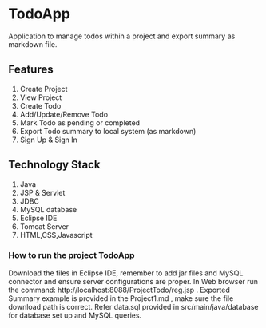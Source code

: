 # TodoApp
Application to manage todos within a project and export summary as markdown file.

## Features
1. Create Project
2. View Project
3. Create Todo
4. Add/Update/Remove Todo
5. Mark Todo as pending or completed
6. Export Todo summary to local system (as markdown)
7. Sign Up & Sign In

## Technology Stack
1. Java
2. JSP & Servlet
3. JDBC
4. MySQL database
5. Eclipse IDE
6. Tomcat Server
7. HTML,CSS,Javascript

###  How to run the project TodoApp
Download the files in Eclipse IDE, remember to add jar files and MySQL connector and ensure server configurations are proper.
In Web browser run the command: http://localhost:8088/ProjectTodo/reg.jsp . 
Exported Summary example is provided in the Project1.md , make sure the file download path is correct.
Refer data.sql provided in src/main/java/database for database set up and MySQL queries. 


   
